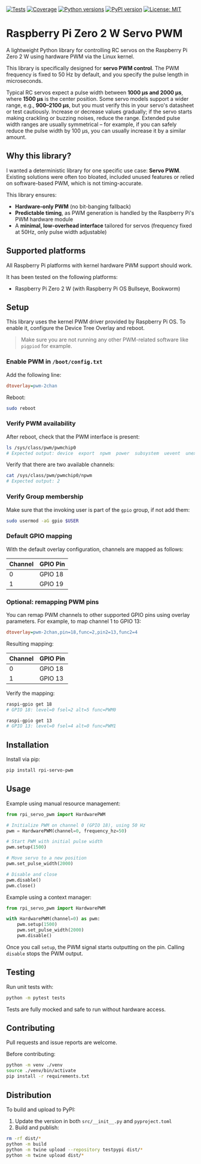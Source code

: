 [![Tests](https://github.com/stylesuxx/rpi-servo-pwm/workflows/Tests/badge.svg)](https://github.com/stylesuxx/rpi-servo-pwm/actions)
 [![Coverage](https://codecov.io/gh/stylesuxx/rpi-servo-pwm/branch/main/graph/badge.svg)](https://codecov.io/gh/stylesuxx/rpi-servo-pwm) [![Python versions](https://img.shields.io/pypi/pyversions/rpi-servo-pwm.svg)](https://pypi.org/project/rpi-servo-pwm/) [![PyPI version](https://badge.fury.io/py/rpi-servo-pwm.svg)](https://badge.fury.io/py/rpi-servo-pwm) [![License: MIT](https://img.shields.io/badge/License-MIT-yellow.svg)](https://opensource.org/licenses/MIT)

# Raspberry Pi Zero 2 W Servo PWM

A lightweight Python library for controlling RC servos on the Raspberry Pi Zero 2 W using hardware PWM via the Linux kernel.

This library is specifically designed for **servo PWM control**. The PWM frequency is fixed to 50 Hz by default, and you specify the pulse length in microseconds.

Typical RC servos expect a pulse width between **1000 µs and 2000 µs**, where **1500 µs** is the center position. Some servo models support a wider range, e.g., **900–2100 µs**, but you must verify this in your servo's datasheet or test cautiously. Increase or decrease values gradually; if the servo starts making crackling or buzzing noises, reduce the range.
Extended pulse width ranges are usually symmetrical – for example, if you can safely reduce the pulse width by 100 µs, you can usually increase it by a similar amount.

## Why this library?

I wanted a deterministic library for one specific use case: **Servo PWM**.
Existing solutions were often too bloated, included unused features or relied on software-based PWM, which is not timing-accurate.

This library ensures:

* **Hardware-only PWM** (no bit-banging fallback)
* **Predictable timing**, as PWM generation is handled by the Raspberry Pi's PWM hardware module
* A **minimal, low-overhead interface** tailored for servos (frequency fixed at 50Hz, only pulse width adjustable)

## Supported platforms

All Raspberry Pi platforms with kernel hardware PWM support should work.

It has been tested on the following platforms:

* Raspberry Pi Zero 2 W (with Raspberry Pi OS Bullseye, Bookworm)

## Setup

This library uses the kernel PWM driver provided by Raspberry Pi OS. To enable it, configure the Device Tree Overlay and reboot.

> Make sure you are not running any other PWM-related software like `pigpiod` for example.

### Enable PWM in `/boot/config.txt`

Add the following line:

```ini
dtoverlay=pwm-2chan
```

Reboot:

```bash
sudo reboot
```

### Verify PWM availability

After reboot, check that the PWM interface is present:

```bash
ls /sys/class/pwm/pwmchip0
# Expected output: device  export  npwm  power  subsystem  uevent  unexport
```

Verify that there are two available channels:

```bash
cat /sys/class/pwm/pwmchip0/npwm
# Expected output: 2
```

### Verify Group membership

Make sure that the invoking user is part of the `gpio` group, if not add them:

```bash
sudo usermod -aG gpio $USER
```

### Default GPIO mapping

With the default overlay configuration, channels are mapped as follows:

| Channel | GPIO Pin |
|---------|----------|
| 0       | GPIO 18  |
| 1       | GPIO 19  |

### Optional: remapping PWM pins

You can remap PWM channels to other supported GPIO pins using overlay parameters.
For example, to map channel 1 to GPIO 13:

```ini
dtoverlay=pwm-2chan,pin=18,func=2,pin2=13,func2=4
```

Resulting mapping:

| Channel | GPIO Pin |
|---------|----------|
| 0       | GPIO 18  |
| 1       | GPIO 13  |

Verify the mapping:

```bash
raspi-gpio get 18
# GPIO 18: level=0 fsel=2 alt=5 func=PWM0

raspi-gpio get 13
# GPIO 13: level=0 fsel=4 alt=0 func=PWM1
```

## Installation

Install via pip:

```bash
pip install rpi-servo-pwm
```

## Usage

Example using manual resource management:

```python
from rpi_servo_pwm import HardwarePWM

# Initialize PWM on channel 0 (GPIO 18), using 50 Hz
pwm = HardwarePWM(channel=0, frequency_hz=50)

# Start PWM with initial pulse width
pwm.setup(1500)

# Move servo to a new position
pwm.set_pulse_width(2000)

# Disable and close
pwm.disable()
pwm.close()
```

Example using a context manager:

```python
from rpi_servo_pwm import HardwarePWM

with HardwarePWM(channel=0) as pwm:
    pwm.setup(1500)
    pwm.set_pulse_width(2000)
    pwm.disable()
```

Once you call `setup`, the PWM signal starts outputting on the pin. Calling `disable` stops the PWM output.

## Testing

Run unit tests with:

```bash
python -m pytest tests
```

Tests are fully mocked and safe to run without hardware access.

## Contributing

Pull requests and issue reports are welcome.

Before contributing:

```bash
python -m venv ./venv
source ./venv/bin/activate
pip install -r requirements.txt
```

## Distribution

To build and upload to PyPI:

1. Update the version in both `src/__init__.py` and `pyproject.toml`
2. Build and publish:

```bash
rm -rf dist/*
python -m build
python -m twine upload --repository testpypi dist/*
python -m twine upload dist/*
```

